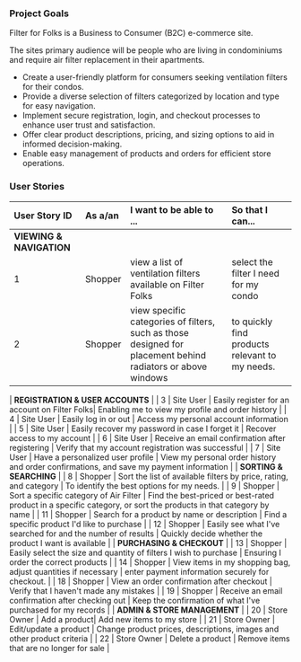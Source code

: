 ### Project Goals

Filter for Folks is a Business to Consumer (B2C) e-commerce site.

The sites primary audience will be people who are living in condominiums and require air filter replacement in their apartments.

- Create a user-friendly platform for consumers seeking ventilation filters for their condos.
- Provide a diverse selection of filters categorized by location and type for easy navigation.
- Implement secure registration, login, and checkout processes to enhance user trust and satisfaction.
- Offer clear product descriptions, pricing, and sizing options to aid in informed decision-making.
- Enable easy management of products and orders for efficient store operations.


### User Stories

| User Story ID | As a/an | I want to be able to ... | So that I can... |
| :--- | :--- | :--- | :---|
| **VIEWING & NAVIGATION** |
| 1 | Shopper | view a list of ventilation filters available on Filter Folks | select the filter I need for my condo |
| 2 | Shopper | view specific categories of filters, such as those designed for placement behind radiators or above windows | to quickly find products relevant to my needs. |

| **REGISTRATION & USER ACCOUNTS** |
| 3 | Site User | Easily register for an account on Filter Folks| Enabling me to view my profile and order history |
| 4 | Site User | Easily log in or out | Access my personal account information |
| 5 | Site User | Easily recover my password in case I forget it | Recover access to my account |
| 6 | Site User | Receive an email confirmation after registering | Verify that my account registration was successful |
| 7 | Site User | Have a personalized user profile | View my personal order history and order confirmations, and save my payment information |
| **SORTING & SEARCHING** |
| 8 | Shopper | Sort the list of available filters by price, rating, and category | To identify the best options for my needs. |
| 9 | Shopper | Sort a specific category of Air Filter | Find the best-priced or best-rated product in a specific category, or sort the products in that category by name |
| 11 | Shopper | Search for a product by name or description | Find a specific product I'd like to purchase |
| 12 | Shopper | Easily see what I've searched for and the number of results | Quickly decide whether the product I want is available |
| **PURCHASING & CHECKOUT** |
| 13 | Shopper | Easily select the size and quantity of filters I wish to purchase | Ensuring I order the correct products |
| 14 | Shopper | View  items in my shopping bag, adjust quantities if necessary | enter payment information securely for checkout. |
| 18 | Shopper | View an order confirmation after checkout | Verify that I haven't made any mistakes |
| 19 | Shopper | Receive an email confirmation after checking out | Keep the confirmation of what I've purchased for my records |
| **ADMIN & STORE MANAGEMENT** |
| 20 | Store Owner | Add a product| Add new items to my store |
| 21 | Store Owner | Edit/update a product | Change product prices, descriptions, images and other product criteria |
| 22 | Store Owner | Delete a product | Remove items that are no longer for sale |